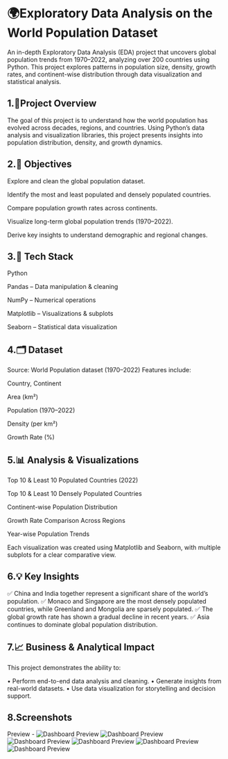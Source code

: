 # 🌍Exploratory Data Analysis on the World Population Dataset

An in-depth Exploratory Data Analysis (EDA) project that uncovers global population trends from 1970–2022, analyzing over 200 countries using Python. This project explores patterns in population size, density, growth rates, and continent-wise distribution through data visualization and statistical analysis.

## 1.📌Project Overview

The goal of this project is to understand how the world population has evolved across decades, regions, and countries. Using Python’s data analysis and visualization libraries, this project presents insights into population distribution, density, and growth dynamics.

## 2.🎯 Objectives

Explore and clean the global population dataset.

Identify the most and least populated and densely populated countries.

Compare population growth rates across continents.

Visualize long-term global population trends (1970–2022).

Derive key insights to understand demographic and regional changes.

## 3.🧰 Tech Stack

Python

Pandas – Data manipulation & cleaning

NumPy – Numerical operations

Matplotlib – Visualizations & subplots

Seaborn – Statistical data visualization

## 4.🗂️ Dataset

Source: World Population dataset (1970–2022)
Features include:

Country, Continent

Area (km²)

Population (1970–2022)

Density (per km²)

Growth Rate (%)

## 5.📊 Analysis & Visualizations

Top 10 & Least 10 Populated Countries (2022)

Top 10 & Least 10 Densely Populated Countries

Continent-wise Population Distribution

Growth Rate Comparison Across Regions

Year-wise Population Trends

Each visualization was created using Matplotlib and Seaborn, with multiple subplots for a clear comparative view.

## 6.💡 Key Insights

✅ China and India together represent a significant share of the world’s population.
✅ Monaco and Singapore are the most densely populated countries, while Greenland and Mongolia are sparsely populated.
✅ The global growth rate has shown a gradual decline in recent years.
✅ Asia continues to dominate global population distribution.


## 7.📈 Business & Analytical Impact

This project demonstrates the ability to:

• Perform end-to-end data analysis and cleaning.
• Generate insights from real-world datasets.
• Use data visualization for storytelling and decision support.

## 8.Screenshots

Preview - ![Dashboard Preview](https://github.com/ravisaini007/SCT_DS_1/blob/main/snapshot-1.png)
          ![Dashboard Preview](https://github.com/ravisaini007/SCT_DS_1/blob/main/snapshot-2.jpg)
          ![Dashboard Preview](https://github.com/ravisaini007/SCT_DS_1/blob/main/snapshot-3.png)
          ![Dashboard Preview](https://github.com/ravisaini007/SCT_DS_1/blob/main/snapshot-4.jpg)
          ![Dashboard Preview](https://github.com/ravisaini007/SCT_DS_1/blob/main/snapshot-5.jpg)
          ![Dashboard Preview](https://github.com/ravisaini007/SCT_DS_1/blob/main/snapshot-6.png)
